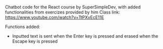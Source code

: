Chatbot code for the React course by SuperSimpleDev, with added functionalities from exercizes provided by him
Class link: https://www.youtube.com/watch?v=TtPXvEcE11E

Functions added:
- Inputted text is sent when the Enter key is pressed and erased when the Escape key is pressed
